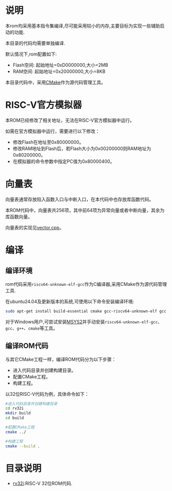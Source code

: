 # 说明

本rom均采用基本指令集编译,尽可能采用较小的内存,主要目标为实现一些辅助启动的功能.

本目录的代码均需要单独编译.

默认情况下,rom配置如下:

- Flash空间:   起始地址=0xD0000000,大小=2MB
- RAM空间:    起始地址=0x20000000,大小=8KB

本目录代码中，采用[CMake](https://cmake.org)作为源代码管理工具。

# RISC-V官方模拟器

本ROM已经修改了相关地址，无法在RISC-V官方模拟器中运行。

如需在官方模拟器中运行，需要进行以下修改：

- 修改Flash在地址至0x80000000。
- 修改RAM地址到Flash后，若Flash大小为0x00200000则RAM地址为0x80200000。
- 在模拟器的命令参数中指定PC值为0x80000400。

# 向量表

向量表通常存放陷入函数入口与中断入口，在本代码中也存放库函数代码。

本ROM代码中，向量表共256项，其中前64项为异常向量或者中断向量，其余为库函数向量。

向量表的实现见[vector.cpp](vector.cpp)。

# 编译

## 编译环境

rom代码采用`riscv64-unknown-elf-gcc`作为C编译器,采用CMake作为源代码管理工具.

在ubuntu24.04及更新版本的系统,可使用以下命令安装编译环境:

```bash
sudo apt-get install build-essential cmake gcc-riscv64-unknown-elf gcc g++
```

对于Windows用户,可尝试安装[MSYS2](http://msys2.org)并手动安装`riscv64-unknown-elf-gcc`、`gcc`、`g++`、`cmake`等工具。

## 编译ROM代码

与其它CMake工程一样，编译ROM代码分为以下步骤：

- 进入代码目录并创建构建目录。
- 配置CMake工程。
- 构建工程。

以32位RISC-V代码为例，具体命令如下：

```bash
#进入代码目录并创建构建目录
cd rv32i
mkdir build
cd build

#配置CMake工程
cmake ../

#构建工程
cmake --build .
```



# 目录说明

- [rv32i](rv32i):RISC-V 32位ROM代码.

